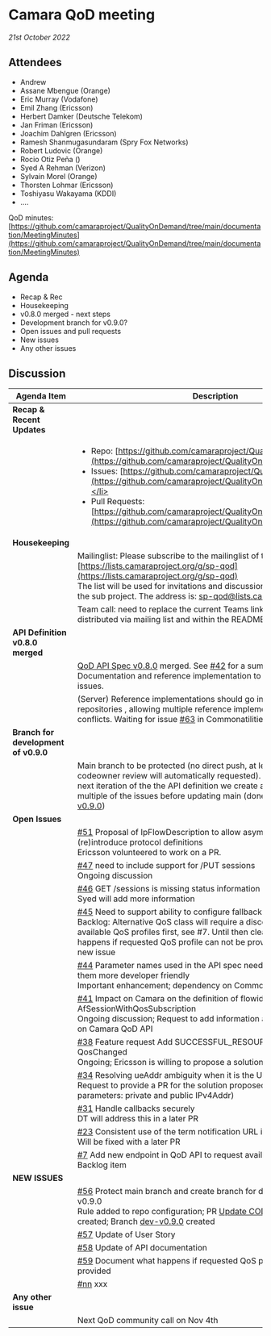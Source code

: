 # Camara QoD meeting

*21st October 2022*

## Attendees

* Andrew
* Assane Mbengue (Orange)
* Eric Murray (Vodafone)
* Emil Zhang (Ericsson)
* Herbert Damker (Deutsche Telekom)
* Jan Friman (Ericsson)
* Joachim Dahlgren (Ericsson)
* Ramesh Shanmugasundaram (Spry Fox Networks)
* Robert Ludovic (Orange)
* Rocio Otiz Peña ()
* Syed A Rehman (Verizon)
* Sylvain Morel (Orange)
* Thorsten Lohmar (Ericsson)
* Toshiyasu Wakayama (KDDI)
* ....

QoD minutes: [https://github.com/camaraproject/QualityOnDemand/tree/main/documentation/MeetingMinutes](https://github.com/camaraproject/QualityOnDemand/tree/main/documentation/MeetingMinutes)

## Agenda

* Recap & Rec
* Housekeeping
* v0.8.0 merged - next steps
* Development branch for v0.9.0?
* Open issues and pull requests
* New issues
* Any other issues

## Discussion

| Agenda Item | Description | 
| ----------- | ------------|
| **Recap & Recent Updates** |  |
|  | <ul><li>Repo: [https://github.com/camaraproject/QualityOnDemand](https://github.com/camaraproject/QualityOnDemand)</li><li>Issues:&nbsp;[https://github.com/camaraproject/QualityOnDemand/issues](https://github.com/camaraproject/QualityOnDemand/issues)&nbsp;</li><li>Pull Requests: [https://github.com/camaraproject/QualityOnDemand/pulls](https://github.com/camaraproject/QualityOnDemand/pulls)</li></ul> |
| **Housekeeping** |  |
|  | Mailinglist: Please subscribe to the mailinglist of the subproject here: [https://lists.camaraproject.org/g/sp-qod](https://lists.camaraproject.org/g/sp-qod)<br>The list will be used for invitations and discussions between members of the sub project. The address is: sp-qod@lists.camaraproject.org |
|  | Team call: need to replace the current Teams link (Herbert). Will be distributed via mailing list and within the README.md
| **API Definition v0.8.0 merged** | |
| | [QoD API Spec v0.8.0](https://github.com/camaraproject/QualityOnDemand/blob/main/code/API_definitions/qod-api.yaml) merged. See [#42](https://github.com/camaraproject/QualityOnDemand/issues/42) for a summary of changes.<br>Documentation and reference implementation to be updated -> new issues. |
|  | (Server) Reference implementations should go into seperate repositories , allowing multiple reference implementation without conflicts. Waiting for issue [#63](https://github.com/camaraproject/WorkingGroups/issues/63) in Commonatilities to be resolved. |
| **Branch for development of v0.9.0** | |
|  | Main branch to be protected (no direct push, at least one review, codeowner review will automatically requested). For development of next iteration of the the API definition we create a branch to bundle multiple of the issues before updating main (done, new branch: [dev-v0.9.0](https://github.com/camaraproject/QualityOnDemand/tree/dev-v0.9.0)) |
| **Open Issues** | |
|  | [#51](https://github.com/camaraproject/QualityOnDemand/issues/51) Proposal of IpFlowDescription to allow asymmetric QoS flows and (re)introduce protocol definitions<br>Ericsson volunteered to work on a PR. |
|  | [#47](https://github.com/camaraproject/QualityOnDemand/issues/47) need to include support for /PUT sessions<br>Ongoing discussion |
|  | [#46](https://github.com/camaraproject/QualityOnDemand/issues/46) GET /sessions is missing status information<br>Syed will add more information
|  | [#45](https://github.com/camaraproject/QualityOnDemand/issues/45) Need to support ability to configure fallback qos<br>Backlog: Alternative QoS class will require a discovery function of available QoS profiles first, see #7. Until then clear documentation what happens if requested QoS profile can not be provided by the network -> new issue |
|  | [#44](https://github.com/camaraproject/QualityOnDemand/issues/44) Parameter names used in the API spec need to be revisited to make them more developer friendly<br>Important enhancement; dependency on Commonality workgroup
|  | [#41](https://github.com/camaraproject/QualityOnDemand/issues/41) Impact on Camara on the definition of flowid in NEF API AfSessionWithQosSubscription<br>Ongoing discussion; Request to add information about concrete impact on Camara QoD API |
|  | [#38](https://github.com/camaraproject/QualityOnDemand/issues/38) Feature request Add SUCCESSFUL\_RESOURCES\_ALLOCATION to QosChanged<br>Ongoing; Ericsson is willing to propose a solution |
|  | [#34](https://github.com/camaraproject/QualityOnDemand/issues/34) Resolving ueAddr ambiguity when it is the UE private address<br>Request to provide a PR for the solution proposed (two optional parameters: private and public IPv4Addr) |
|  | [#31](https://github.com/camaraproject/QualityOnDemand/issues/31) Handle callbacks securely<br>DT will address this in a later PR |
|  | [#23](https://github.com/camaraproject/QualityOnDemand/issues/23) Consistent use of the term notification URL in API docs<br>Will be fixed with a later PR |
|  | [#7](https://github.com/camaraproject/QualityOnDemand/issues/7) Add new endpoint in QoD API to request available qos_profiles<br>Backlog item |
| **NEW ISSUES** |  |
|  | [#56](https://github.com/camaraproject/QualityOnDemand/issues/56) Protect main branch and create branch for development of version v0.9.0<br>Rule added to repo configuration; PR [Update CODEOWNERS #55](https://github.com/camaraproject/QualityOnDemand/pull/55) created; Branch [dev-v0.9.0](https://github.com/camaraproject/QualityOnDemand/tree/dev-v0.9.0) created|
|  | [#57](https://github.com/camaraproject/QualityOnDemand/issues/57) Update of User Story |
|  | [#58](https://github.com/camaraproject/QualityOnDemand/issues/58) Update of API documentation |
|  | [#59](https://github.com/camaraproject/QualityOnDemand/issues/59) Document what happens if requested QoS profile can not be provided |
|  | [#nn](https://github.com/camaraproject/QualityOnDemand/issues/nn) xxx |
| **Any other issue** | |
|  | Next QoD community call on Nov 4th
